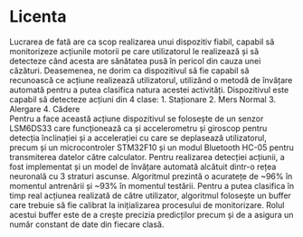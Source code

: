 # Licenta

  Lucrarea de fată are ca scop realizarea unui dispozitiv fiabil, capabil să monitorizeze acțiunile motorii pe care utilizatorul le realizează și să detecteze când acesta are sănătatea pusă în pericol din cauza unei căzături.  Deasemenea, ne dorim ca dispozitivul să fie capabil să recunoască ce acțiune realizează utilizatorul, utilizând o metodă de învățare automată pentru a putea clasifica natura acestei activități. Dispozitivul este capabil să detecteze acțiuni din 4 clase:
            1. Staționare
            2. Mers Normal
            3. Alergare
            4. Cădere  
  Pentru a face această acțiune dispozitivul se folosește de un senzor LSM6DS33 care funcționează ca și accelerometru și giroscop pentru detecția înclinației și a accelerației cu care se deplasează utilizatorul, precum și un microcontroler STM32F10 și un modul Bluetooth HC-05 pentru transmiterea datelor către calculator.
  Pentru realizarea detecției acțiunii, a fost implementat și un model de învățare automată alcătuit dintr-o rețea neuronală cu 3 straturi ascunse. Algoritmul prezintă o acuratețe de ~96% în momentul antrenării și ~93% în momentul testării.
  Pentru a putea clasifica în timp real acțiunea realizată de către utilizator, algoritmul folosește un buffer care trebuie să fie calibrat la inițializarea procesului de monitorizare. Rolul acestui buffer este de a crește precizia predicților precum și de a asigura un număr constant de date din fiecare clasă.
